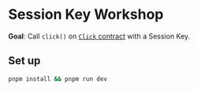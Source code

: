 # Session Key Workshop

**Goal**: Call `click()` on [`Click` contract](https://sepolia.basescan.org/address/0x67c97D1FB8184F038592b2109F854dfb09C77C75) with a Session Key.

## Set up

```bash
pnpm install && pnpm run dev
```
